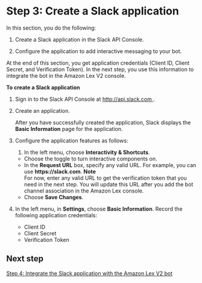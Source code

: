 # Step 3: Create a Slack application<a name="slack-step-3"></a>

In this section, you do the following: 

1. Create a Slack application in the Slack API Console\.

1. Configure the application to add interactive messaging to your bot\.

At the end of this section, you get application credentials \(Client ID, Client Secret, and Verification Token\)\. In the next step, you use this information to integrate the bot in the Amazon Lex V2 console\.

**To create a Slack application**

1. Sign in to the Slack API Console at [http://api\.slack\.com ](http://api.slack.com)\.

1. Create an application\. 

   After you have successfully created the application, Slack displays the **Basic Information** page for the application\. 

1. Configure the application features as follows:

   1. In the left menu, choose **Interactivity & Shortcuts**\.
     + Choose the toggle to turn interactive components on\.
     + In the **Request URL** box, specify any valid URL\. For example, you can use **https://slack\.com**\.
**Note**  
For now, enter any valid URL to get the verification token that you need in the next step\. You will update this URL after you add the bot channel association in the Amazon Lex console\. 
     + Choose **Save Changes**\.

1. In the left menu, in **Settings**, choose **Basic Information**\. Record the following application credentials:
   + Client ID 
   + Client Secret
   + Verification Token 

## Next step<a name="step-3-next"></a>

[Step 4: Integrate the Slack application with the Amazon Lex V2 bot](slack-step-4.md)